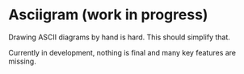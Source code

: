 # Asciigram (work in progress)

Drawing ASCII diagrams by hand is hard. This should simplify that.

Currently in development, nothing is final and many key features are missing.
